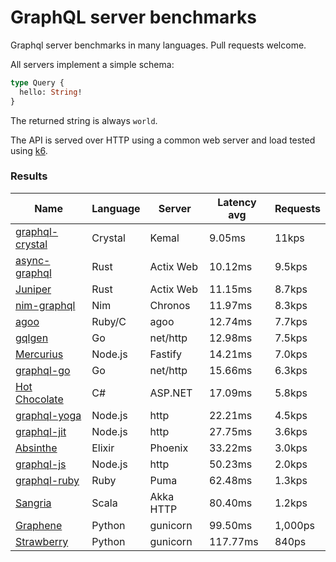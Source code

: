 <!-- README.md is generated from README.ecr, do not edit -->

# GraphQL server benchmarks

Graphql server benchmarks in many languages. Pull requests welcome.

All servers implement a simple schema:

```graphql
type Query {
  hello: String!
}
```

The returned string is always `world`.

The API is served over HTTP using a common web server and load tested using [k6](https://github.com/grafana/k6).

### Results

| Name                          | Language      | Server          | Latency avg      | Requests      |
| ----------------------------  | ------------- | --------------- | ---------------- | ------------- |
| [graphql-crystal](https://github.com/graphql-crystal/graphql) | Crystal | Kemal | 9.05ms | 11kps |
| [async-graphql](https://github.com/async-graphql/async-graphql) | Rust | Actix Web | 10.12ms | 9.5kps |
| [Juniper](https://github.com/graphql-rust/juniper) | Rust | Actix Web | 11.15ms | 8.7kps |
| [nim-graphql](https://github.com/status-im/nim-graphql) | Nim | Chronos | 11.97ms | 8.3kps |
| [agoo](https://github.com/ohler55/agoo) | Ruby/C | agoo | 12.74ms | 7.7kps |
| [gqlgen](https://github.com/99designs/gqlgen) | Go | net/http | 12.98ms | 7.5kps |
| [Mercurius](https://github.com/mercurius-js/mercurius) | Node.js | Fastify | 14.21ms | 7.0kps |
| [graphql-go](https://github.com/graphql-go/graphql) | Go | net/http | 15.66ms | 6.3kps |
| [Hot Chocolate](https://github.com/ChilliCream/hotchocolate) | C# | ASP.NET | 17.09ms | 5.8kps |
| [graphql-yoga](https://github.com/dotansimha/graphql-yoga) | Node.js | http | 22.21ms | 4.5kps |
| [graphql-jit](https://github.com/zalando-incubator/graphql-jit) | Node.js | http | 27.75ms | 3.6kps |
| [Absinthe](https://github.com/absinthe-graphql/absinthe) | Elixir | Phoenix | 33.22ms | 3.0kps |
| [graphql-js](https://github.com/graphql/graphql-js) | Node.js | http | 50.23ms | 2.0kps |
| [graphql-ruby](https://github.com/rmosolgo/graphql-ruby) | Ruby | Puma | 62.48ms | 1.3kps |
| [Sangria](https://github.com/sangria-graphql/sangria) | Scala | Akka HTTP | 80.40ms | 1.2kps |
| [Graphene](https://github.com/graphql-python/graphene) | Python | gunicorn | 99.50ms | 1,000ps |
| [Strawberry](https://github.com/strawberry-graphql/strawberry) | Python | gunicorn | 117.77ms | 840ps |
